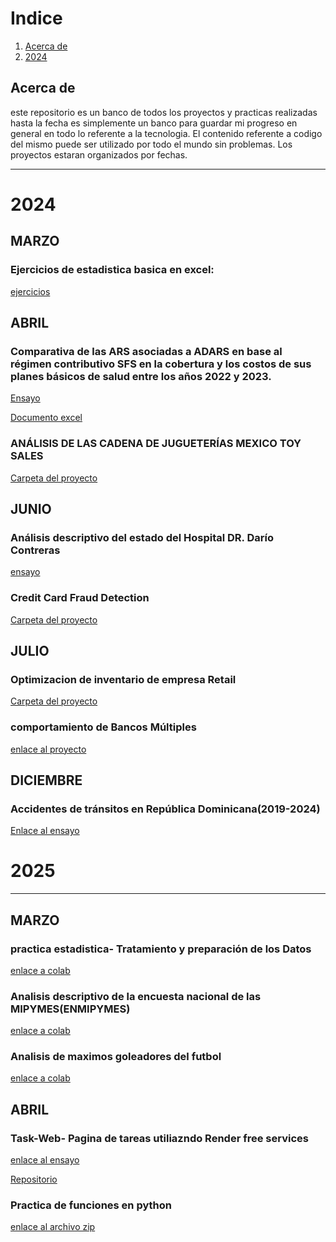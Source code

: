 # Indice

1. [Acerca de](#Acerca-de)
2. [2024](#2024)


## Acerca de

este repositorio es un banco de todos los proyectos y practicas realizadas hasta la fecha
es simplemente un banco para guardar mi progreso en general en todo lo referente a la tecnologia. El contenido referente a codigo del mismo puede ser utilizado por todo el mundo sin problemas. Los proyectos estaran organizados por fechas.

---

# 2024

## MARZO
### Ejercicios de estadistica basica en excel:
[ejercicios](https://drive.google.com/drive/folders/1dQLCxrbcRNyC1lkjbcYMB6YQgjxtWLEh?usp=drive_link)


## ABRIL 

### Comparativa de las ARS asociadas a ADARS en base al régimen contributivo SFS en la cobertura y los costos de sus planes básicos de salud entre los años 2022 y 2023.

[Ensayo](https://docs.google.com/document/d/1fkHKZoGFxH8M98tddY1S_Qomb9kVxsBR/edit?usp=sharing&ouid=102332637077244200946&rtpof=true&sd=true)

[Documento excel](https://docs.google.com/spreadsheets/d/1Mo4sTbJyMjP7BXzp2VDUpTqL8HiYNUC9/edit?usp=sharing&ouid=102332637077244200946&rtpof=true&sd=true)



### ANÁLISIS DE LAS CADENA DE JUGUETERÍAS MEXICO TOY SALES

[Carpeta del proyecto](https://drive.google.com/drive/folders/1dnsbGRRErDx45JT80346UNVYuCv7xB3l?usp=sharing)



## JUNIO

### Análisis descriptivo del estado del Hospital DR. Darío Contreras

[ensayo](https://docs.google.com/document/d/1hq9Jmd4xrQ4da1b0aHe3iDWF-00NZkiwEHmpiULtqSo/edit?usp=sharing)


### Credit Card Fraud Detection
[Carpeta del proyecto](https://drive.google.com/drive/folders/1y_fq8o7sW0zSiySAebPVdewjfLAr4zN3?usp=sharing)


## JULIO

### Optimizacion de inventario de empresa Retail

[Carpeta del proyecto](https://drive.google.com/drive/folders/1n-oJHLcrUSKFpgWu-svMPY38_lq6Rom4?usp=sharing)

### comportamiento de Bancos Múltiples
[enlace al proyecto](https://www.linkedin.com/in/edwin-jeremias-agustin/details/projects/)


## DICIEMBRE

### Accidentes de tránsitos en República Dominicana(2019-2024)

[Enlace al ensayo](https://docs.google.com/document/d/1Cm1CPuhHqzJq4hVZD9Kyno2Z5I0tevfP1DZBfjeB6vo/edit?usp=drive_link)

# 2025
---

## MARZO

### practica estadistica- Tratamiento y preparación de los Datos

[enlace a colab](https://colab.research.google.com/drive/1Fh93MbQKL30lVkvUOLUPyN6aJSjrfHEA?usp=sharing)

### Analisis descriptivo de la encuesta nacional de las MIPYMES(ENMIPYMES)
[enlace a colab](https://colab.research.google.com/drive/1juwbx4A43sLo_QF_AIqzAcl6fHTc7THo?usp=sharing)

### Analisis de maximos goleadores del futbol

[enlace a colab](https://colab.research.google.com/drive/1rbZtsbZFNTmkz49TeQdH3UYWUX-pd7gQ?usp=sharing)


## ABRIL 

### Task-Web- Pagina de tareas utiliazndo Render free services

[enlace al ensayo](https://docs.google.com/document/d/1Epb2wdc94vKnOierzLkgwJuxloZBtvJc1VzzelX4D-A/edit?usp=sharing)

[Repositorio](https://github.com/edoruin/task_web)


### Practica de funciones en python

[enlace al archivo zip](https://drive.google.com/drive/folders/1wLGKhPVK6vVZ9rkdK4bwSnsv8Bs2ijHB?usp=sharing)



